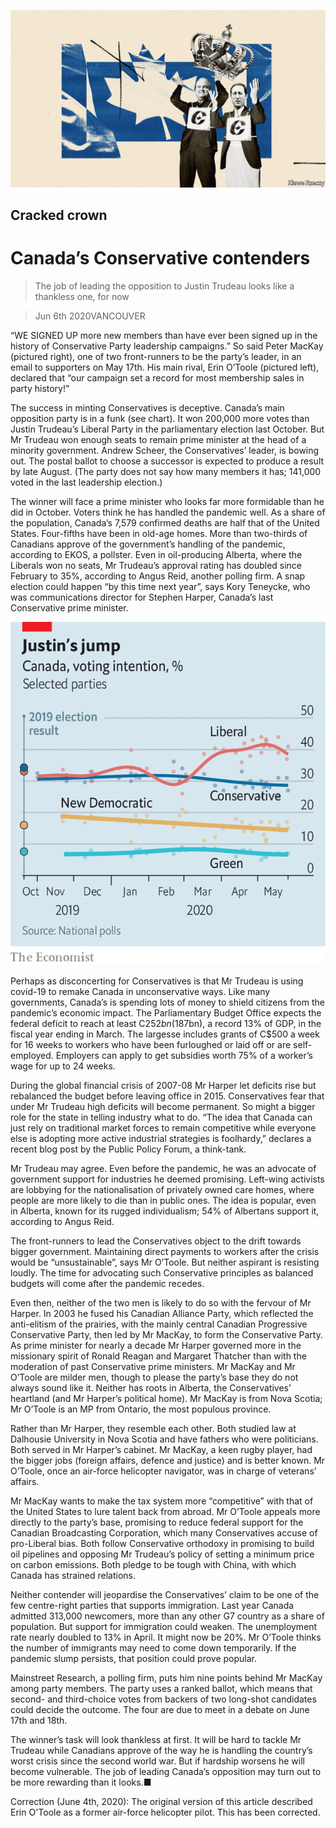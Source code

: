 ![](./images/20200606_AMD002_0.jpg)

## Cracked crown

# Canada’s Conservative contenders

> The job of leading the opposition to Justin Trudeau looks like a thankless one, for now

> Jun 6th 2020VANCOUVER

“WE SIGNED UP more new members than have ever been signed up in the history of Conservative Party leadership campaigns.” So said Peter MacKay (pictured right), one of two front-runners to be the party’s leader, in an email to supporters on May 17th. His main rival, Erin O’Toole (pictured left), declared that “our campaign set a record for most membership sales in party history!”

The success in minting Conservatives is deceptive. Canada’s main opposition party is in a funk (see chart). It won 200,000 more votes than Justin Trudeau’s Liberal Party in the parliamentary election last October. But Mr Trudeau won enough seats to remain prime minister at the head of a minority government. Andrew Scheer, the Conservatives’ leader, is bowing out. The postal ballot to choose a successor is expected to produce a result by late August. (The party does not say how many members it has; 141,000 voted in the last leadership election.)

The winner will face a prime minister who looks far more formidable than he did in October. Voters think he has handled the pandemic well. As a share of the population, Canada’s 7,579 confirmed deaths are half that of the United States. Four-fifths have been in old-age homes. More than two-thirds of Canadians approve of the government’s handling of the pandemic, according to EKOS, a pollster. Even in oil-producing Alberta, where the Liberals won no seats, Mr Trudeau’s approval rating has doubled since February to 35%, according to Angus Reid, another polling firm. A snap election could happen “by this time next year”, says Kory Teneycke, who was communications director for Stephen Harper, Canada’s last Conservative prime minister.

![](./images/20200606_AMC831.png)

Perhaps as disconcerting for Conservatives is that Mr Trudeau is using covid-19 to remake Canada in unconservative ways. Like many governments, Canada’s is spending lots of money to shield citizens from the pandemic’s economic impact. The Parliamentary Budget Office expects the federal deficit to reach at least C$252bn ($187bn), a record 13% of GDP, in the fiscal year ending in March. The largesse includes grants of C$500 a week for 16 weeks to workers who have been furloughed or laid off or are self-employed. Employers can apply to get subsidies worth 75% of a worker’s wage for up to 24 weeks.

During the global financial crisis of 2007-08 Mr Harper let deficits rise but rebalanced the budget before leaving office in 2015. Conservatives fear that under Mr Trudeau high deficits will become permanent. So might a bigger role for the state in telling industry what to do. “The idea that Canada can just rely on traditional market forces to remain competitive while everyone else is adopting more active industrial strategies is foolhardy,” declares a recent blog post by the Public Policy Forum, a think-tank.

Mr Trudeau may agree. Even before the pandemic, he was an advocate of government support for industries he deemed promising. Left-wing activists are lobbying for the nationalisation of privately owned care homes, where people are more likely to die than in public ones. The idea is popular, even in Alberta, known for its rugged individualism; 54% of Albertans support it, according to Angus Reid.

The front-runners to lead the Conservatives object to the drift towards bigger government. Maintaining direct payments to workers after the crisis would be “unsustainable”, says Mr O’Toole. But neither aspirant is resisting loudly. The time for advocating such Conservative principles as balanced budgets will come after the pandemic recedes.

Even then, neither of the two men is likely to do so with the fervour of Mr Harper. In 2003 he fused his Canadian Alliance Party, which reflected the anti-elitism of the prairies, with the mainly central Canadian Progressive Conservative Party, then led by Mr MacKay, to form the Conservative Party. As prime minister for nearly a decade Mr Harper governed more in the missionary spirit of Ronald Reagan and Margaret Thatcher than with the moderation of past Conservative prime ministers. Mr MacKay and Mr O’Toole are milder men, though to please the party’s base they do not always sound like it. Neither has roots in Alberta, the Conservatives’ heartland (and Mr Harper’s political home). Mr MacKay is from Nova Scotia; Mr O’Toole is an MP from Ontario, the most populous province.

Rather than Mr Harper, they resemble each other. Both studied law at Dalhousie University in Nova Scotia and have fathers who were politicians. Both served in Mr Harper’s cabinet. Mr MacKay, a keen rugby player, had the bigger jobs (foreign affairs, defence and justice) and is better known. Mr O’Toole, once an air-force helicopter navigator, was in charge of veterans’ affairs.

Mr MacKay wants to make the tax system more “competitive” with that of the United States to lure talent back from abroad. Mr O’Toole appeals more directly to the party’s base, promising to reduce federal support for the Canadian Broadcasting Corporation, which many Conservatives accuse of pro-Liberal bias. Both follow Conservative orthodoxy in promising to build oil pipelines and opposing Mr Trudeau’s policy of setting a minimum price on carbon emissions. Both pledge to be tough with China, with which Canada has strained relations.

Neither contender will jeopardise the Conservatives’ claim to be one of the few centre-right parties that supports immigration. Last year Canada admitted 313,000 newcomers, more than any other G7 country as a share of population. But support for immigration could weaken. The unemployment rate nearly doubled to 13% in April. It might now be 20%. Mr O’Toole thinks the number of immigrants may need to come down temporarily. If the pandemic slump persists, that position could prove popular.

Mainstreet Research, a polling firm, puts him nine points behind Mr MacKay among party members. The party uses a ranked ballot, which means that second- and third-choice votes from backers of two long-shot candidates could decide the outcome. The four are due to meet in a debate on June 17th and 18th.

The winner’s task will look thankless at first. It will be hard to tackle Mr Trudeau while Canadians approve of the way he is handling the country’s worst crisis since the second world war. But if hardship worsens he will become vulnerable. The job of leading Canada’s opposition may turn out to be more rewarding than it looks.■

Correction (June 4th, 2020): The original version of this article described Erin O'Toole as a former air-force helicopter pilot. This has been corrected.